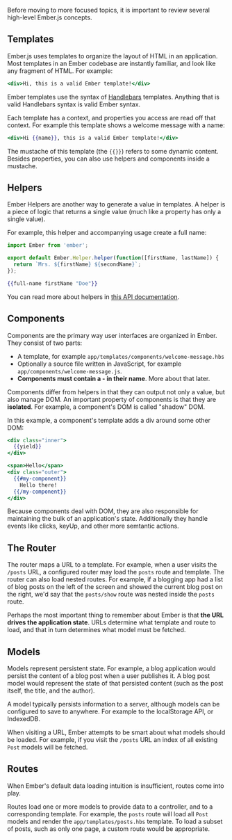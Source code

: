 Before moving to more focused topics, it is important to review several
high-level Ember.js concepts.

## Templates

Ember.js uses templates to organize the layout of HTML in an application. Most
templates in an Ember codebase are instantly familiar, and look like any
fragment of HTML. For example:

```handlebars
<div>Hi, this is a valid Ember template!</div>
```

Ember templates use the syntax of [Handlebars](http://handlebarsjs.com)
templates. Anything that is valid Handlebars syntax is valid Ember syntax.

Each template has a context, and properties you access are read off that context.
For example this template shows a welcome message with a name:

```handlebars
<div>Hi {{name}}, this is a valid Ember template!</div>
```

The mustache of this template (the `{{}}`) refers to some dynamic content.
Besides properties, you can also use helpers and components inside a mustache.

## Helpers

Ember Helpers are another way to generate a value in templates. A helper
is a piece of logic that returns a single value (much like a property
has only a single value).

For example, this helper and accompanying usage create a full name:

```app/helpers/full-name.js
import Ember from 'ember';

export default Ember.Helper.helper(function([firstName, lastName]) {
  return `Mrs. ${firstName} ${secondName}`;
});
```

```handlebars
{{full-name firstName "Doe"}}
```

You can read more about helpers in [this API documentation](http://emberjs.com/api/classes/Ember.Helper.html).

## Components

Components are the primary way user interfaces are organized in Ember. They
consist of two parts:

* A template, for example `app/templates/components/welcome-message.hbs`
* Optionally a source file written in JavaScript, for example
  `app/components/welcome-message.js`.
* **Components must contain a - in their name**. More about that later.

Components differ from helpers in that they can output not only a value, but
also manage DOM. An important property of components is that they are **isolated**.
For example, a component's DOM is called "shadow" DOM.

In this example, a component's template adds a div around some other DOM:

```app/templates/components/my-component.hbs
<div class="inner">
  {{yield}}
</div>
```

```handlebars
<span>Hello</span>
<div class="outer">
  {{#my-component}}
    Hello there!
  {{/my-component}}
</div>
```

Because components deal with DOM, they are also responsible for maintaining
the bulk of an application's state. Additionally they handle events like
clicks, keyUp, and other more semtantic actions.

## The Router

The router maps a URL to a template. For example, when a user visits the `/posts`
URL, a configured router may load the `posts` route and template. The router can also load
nested routes. For example, if a blogging app had a list of blog posts on the
left of the screen and showed the current blog post on the right, we'd say
that the `posts/show` route was nested inside the `posts` route.

Perhaps the most important thing to remember about Ember is that **the URL drives
the application state**. URLs determine what template and route to load, and
that in turn determines what model must be fetched.

## Models

Models represent persistent state. For example, a blog application would
persist the content of a blog post when a user publishes it. A blog post model
would represent the state of that persisted content (such as the post itself,
the title, and the author).

A model
typically persists information to a server, although models can be configured to
save to anywhere. For example to the localStorage API, or IndexedDB.

When visiting a URL, Ember attempts to be smart about what models should be
loaded. For example, if you visit the `/posts` URL an index of all existing
`Post` models will be fetched.

## Routes

When Ember's default data loading intuition is insufficient, routes come
into play.

Routes load one or more models
to provide data to a controller, and to a corresponding template.
For example, the `posts` route will load all `Post` models and render the
`app/templates/posts.hbs` template. To load a subset of posts, such as only
one page, a custom route would be appropriate.
